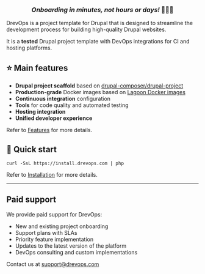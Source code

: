 <h3 align="center"><em>Onboarding in minutes, not hours or days!</em> 🚀🚀🚀</h3>

DrevOps is a project template for Drupal that is designed to streamline
the development process for building high-quality Drupal websites.

It is a **tested** Drupal project template with DevOps integrations for CI and
hosting platforms.

## ⭐️ Main features

- **Drupal project scaffold** based
  on [drupal-composer/drupal-project](https://github.com/drupal-composer/drupal-project)
- **Production-grade** Docker images based
  on [Lagoon Docker images](https://github.com/uselagoon/lagoon-images)
- **Continuous integration** configuration
- **Tools** for code quality and automated testing
- **Hosting integration**
- **Unified developer experience**

Refer to [Features](https://docs.drevops.com/1.16.0/introduction/features/) for more details.

## 🚀 Quick start

    curl -SsL https://install.drevops.com | php

Refer to [Installation](https://docs.drevops.com/1.16.0/introduction/installation/) for more details.

--------------------------------------------------------------------------------

## Paid support

We provide paid support for DrevOps:
- New and existing project onboarding
- Support plans with SLAs
- Priority feature implementation
- Updates to the latest version of the platform
- DevOps consulting and custom implementations

Contact us at [support@drevops.com](mailto:support@drevops.com)
